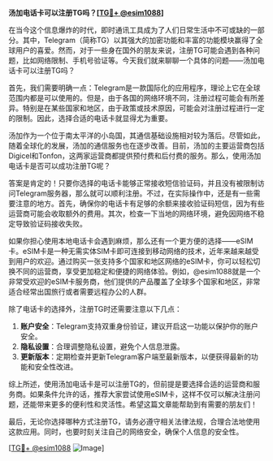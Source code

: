 **汤加电话卡可以注册TG吗？[[TG💪+ @esim1088](https://t.me/s/esim1088)]**

在当今这个信息爆炸的时代，即时通讯工具成为了人们日常生活中不可或缺的一部分。其中，Telegram（简称TG）以其强大的加密功能和丰富的功能模块赢得了全球用户的喜爱。然而，对于一些身在国外的朋友来说，注册TG可能会遇到各种问题，比如网络限制、手机号验证等。今天我们就来聊聊一个具体的问题——汤加电话卡可以注册TG吗？

首先，我们需要明确一点：Telegram是一款国际化的应用程序，理论上它在全球范围内都是可以使用的。但是，由于各国的网络环境不同，注册过程可能会有所差异。特别是在某些国家和地区，由于政策或技术原因，可能会对注册过程进行一定的限制。因此，选择合适的电话卡就显得尤为重要。

汤加作为一个位于南太平洋的小岛国，其通信基础设施相对较为落后。尽管如此，随着全球化的发展，汤加的通信服务也在逐步改善。目前，汤加的主要运营商包括Digicel和Tonfon，这两家运营商都提供预付费和后付费的服务。那么，使用汤加电话卡是否可以成功注册TG呢？

答案是肯定的！只要你选择的电话卡能够正常接收短信验证码，并且没有被限制访问Telegram服务器，那么就可以顺利注册。不过，在实际操作中，还是有一些需要注意的地方。首先，确保你的电话卡有足够的余额来接收验证码短信，因为有些运营商可能会收取额外的费用。其次，检查一下当地的网络环境，避免因网络不稳定导致验证码接收失败。

如果你担心使用本地电话卡会遇到麻烦，那么还有一个更方便的选择——eSIM卡。eSIM卡是一种无需实体SIM卡即可连接到移动网络的技术，近年来越来越受到用户的欢迎。通过购买一张支持多个国家和地区网络的eSIM卡，你可以轻松切换不同的运营商，享受更加稳定和便捷的网络体验。例如，@esim1088就是一个非常受欢迎的eSIM卡服务商，他们提供的产品覆盖了全球多个国家和地区，非常适合经常出国旅行或者需要远程办公的人群。

除了电话卡的选择外，注册TG时还需要注意以下几点：

1. **账户安全**：Telegram支持双重身份验证，建议开启这一功能以保护你的账户安全。
2. **隐私设置**：合理调整隐私设置，避免个人信息泄露。
3. **更新版本**：定期检查并更新Telegram客户端至最新版本，以便获得最新的功能和安全性改进。

综上所述，使用汤加电话卡是可以注册TG的，但前提是要选择合适的运营商和服务商。如果条件允许的话，推荐大家尝试使用eSIM卡，这样不仅可以解决注册问题，还能带来更多的便利性和灵活性。希望这篇文章能帮助到有需要的朋友们！

最后，无论你选择哪种方式注册TG，请务必遵守相关法律法规，合理合法地使用这款应用。同时，也要时刻关注自己的网络安全，确保个人信息的安全性。

[[TG💪+ @esim1088](https://t.me/s/esim1088) ![Image](https://i.postimg.cc/4NQfJmqS/Snipaste-2025-05-13-00-14-12.png)]